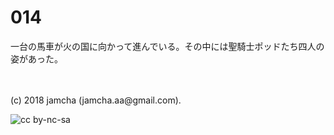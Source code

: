# 014

一台の馬車が火の国に向かって進んでいる。その中には聖騎士ポッドたち四人の姿があった。  

<br>  
<br>  
(c) 2018 jamcha (jamcha.aa@gmail.com).  

![cc by-nc-sa](http://i.creativecommons.org/l/by-nc-sa/4.0/88x31.png)

